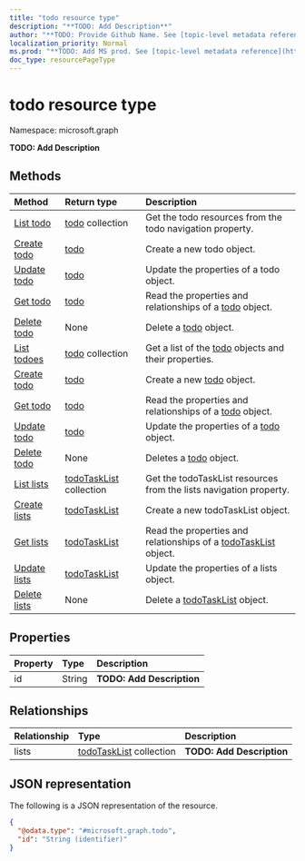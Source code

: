 ```yaml
---
title: "todo resource type"
description: "**TODO: Add Description**"
author: "**TODO: Provide Github Name. See [topic-level metadata reference](https://msgo.azurewebsites.net/add/document/guidelines/metadata.html#topic-level-metadata)**"
localization_priority: Normal
ms.prod: "**TODO: Add MS prod. See [topic-level metadata reference](https://msgo.azurewebsites.net/add/document/guidelines/metadata.html#topic-level-metadata)**"
doc_type: resourcePageType
---
```


# todo resource type

Namespace: microsoft.graph

**TODO: Add Description**

## Methods
|Method|Return type|Description|
|:---|:---|:---|
|[List todo](../api/user-list-todo.md)|[todo](../resources/todo.md) collection|Get the todo resources from the todo navigation property.|
|[Create todo](../api/user-post-todo.md)|[todo](../resources/todo.md)|Create a new todo object.|
|[Update todo](../api/user-update-todo.md)|[todo](../resources/todo.md)|Update the properties of a todo object.|
|[Get todo](../api/user-get-todo.md)|[todo](../resources/todo.md)|Read the properties and relationships of a [todo](../resources/todo.md) object.|
|[Delete todo](../api/user-delete-todo.md)|None|Delete a [todo](../resources/todo.md) object.|
|[List todoes](../api/todo-list.md)|[todo](../resources/todo.md) collection|Get a list of the [todo](../resources/todo.md) objects and their properties.|
|[Create todo](../api/todo-create.md)|[todo](../resources/todo.md)|Create a new [todo](../resources/todo.md) object.|
|[Get todo](../api/todo-get.md)|[todo](../resources/todo.md)|Read the properties and relationships of a [todo](../resources/todo.md) object.|
|[Update todo](../api/todo-update.md)|[todo](../resources/todo.md)|Update the properties of a [todo](../resources/todo.md) object.|
|[Delete todo](../api/todo-delete.md)|None|Deletes a [todo](../resources/todo.md) object.|
|[List lists](../api/todo-list-lists.md)|[todoTaskList](../resources/todotasklist.md) collection|Get the todoTaskList resources from the lists navigation property.|
|[Create lists](../api/todo-post-lists.md)|[todoTaskList](../resources/todotasklist.md)|Create a new todoTaskList object.|
|[Get lists](../api/todo-get-todotasklist.md)|[todoTaskList](../resources/todotasklist.md)|Read the properties and relationships of a [todoTaskList](../resources/todotasklist.md) object.|
|[Update lists](../api/todo-update-lists.md)|[todoTaskList](../resources/todotasklist.md)|Update the properties of a lists object.|
|[Delete lists](../api/todo-delete-lists.md)|None|Delete a [todoTaskList](../resources/todotasklist.md) object.|

## Properties
|Property|Type|Description|
|:---|:---|:---|
|id|String|**TODO: Add Description**|

## Relationships
|Relationship|Type|Description|
|:---|:---|:---|
|lists|[todoTaskList](../resources/todotasklist.md) collection|**TODO: Add Description**|

## JSON representation
The following is a JSON representation of the resource.
<!-- {
  "blockType": "resource",
  "keyProperty": "id",
  "@odata.type": "microsoft.graph.todo",
  "baseType": "",
  "openType": false
}
-->
``` json
{
  "@odata.type": "#microsoft.graph.todo",
  "id": "String (identifier)"
}
```

